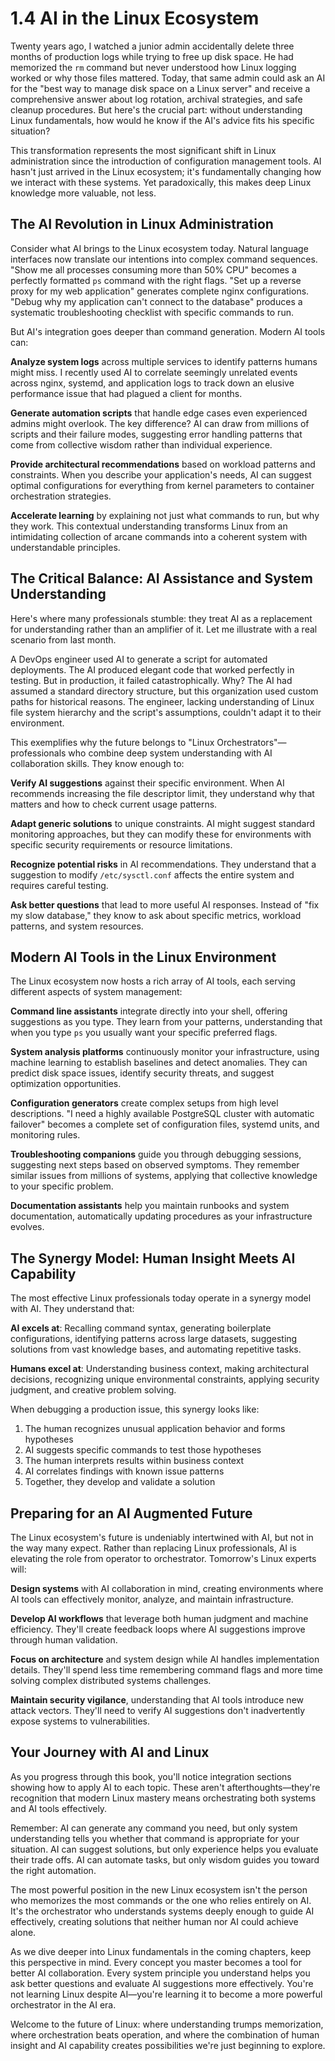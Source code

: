 # 1.4 AI in the Linux Ecosystem

Twenty years ago, I watched a junior admin accidentally delete three months of production logs while trying to free up disk space. He had memorized the `rm` command but never understood how Linux logging worked or why those files mattered. Today, that same admin could ask an AI for the "best way to manage disk space on a Linux server" and receive a comprehensive answer about log rotation, archival strategies, and safe cleanup procedures. But here's the crucial part: without understanding Linux fundamentals, how would he know if the AI's advice fits his specific situation?

This transformation represents the most significant shift in Linux administration since the introduction of configuration management tools. AI hasn't just arrived in the Linux ecosystem; it's fundamentally changing how we interact with these systems. Yet paradoxically, this makes deep Linux knowledge more valuable, not less.

## The AI Revolution in Linux Administration

Consider what AI brings to the Linux ecosystem today. Natural language interfaces now translate our intentions into complex command sequences. "Show me all processes consuming more than 50% CPU" becomes a perfectly formatted `ps` command with the right flags. "Set up a reverse proxy for my web application" generates complete nginx configurations. "Debug why my application can't connect to the database" produces a systematic troubleshooting checklist with specific commands to run.

But AI's integration goes deeper than command generation. Modern AI tools can:

**Analyze system logs** across multiple services to identify patterns humans might miss. I recently used AI to correlate seemingly unrelated events across nginx, systemd, and application logs to track down an elusive performance issue that had plagued a client for months.

**Generate automation scripts** that handle edge cases even experienced admins might overlook. The key difference? AI can draw from millions of scripts and their failure modes, suggesting error handling patterns that come from collective wisdom rather than individual experience.

**Provide architectural recommendations** based on workload patterns and constraints. When you describe your application's needs, AI can suggest optimal configurations for everything from kernel parameters to container orchestration strategies.

**Accelerate learning** by explaining not just what commands to run, but why they work. This contextual understanding transforms Linux from an intimidating collection of arcane commands into a coherent system with understandable principles.

## The Critical Balance: AI Assistance and System Understanding

Here's where many professionals stumble: they treat AI as a replacement for understanding rather than an amplifier of it. Let me illustrate with a real scenario from last month.

A DevOps engineer used AI to generate a script for automated deployments. The AI produced elegant code that worked perfectly in testing. But in production, it failed catastrophically. Why? The AI had assumed a standard directory structure, but this organization used custom paths for historical reasons. The engineer, lacking understanding of Linux file system hierarchy and the script's assumptions, couldn't adapt it to their environment.

This exemplifies why the future belongs to "Linux Orchestrators"—professionals who combine deep system understanding with AI collaboration skills. They know enough to:

**Verify AI suggestions** against their specific environment. When AI recommends increasing the file descriptor limit, they understand why that matters and how to check current usage patterns.

**Adapt generic solutions** to unique constraints. AI might suggest standard monitoring approaches, but they can modify these for environments with specific security requirements or resource limitations.

**Recognize potential risks** in AI recommendations. They understand that a suggestion to modify `/etc/sysctl.conf` affects the entire system and requires careful testing.

**Ask better questions** that lead to more useful AI responses. Instead of "fix my slow database," they know to ask about specific metrics, workload patterns, and system resources.

## Modern AI Tools in the Linux Environment

The Linux ecosystem now hosts a rich array of AI tools, each serving different aspects of system management:

**Command line assistants** integrate directly into your shell, offering suggestions as you type. They learn from your patterns, understanding that when you type `ps` you usually want your specific preferred flags.

**System analysis platforms** continuously monitor your infrastructure, using machine learning to establish baselines and detect anomalies. They can predict disk space issues, identify security threats, and suggest optimization opportunities.

**Configuration generators** create complex setups from high level descriptions. "I need a highly available PostgreSQL cluster with automatic failover" becomes a complete set of configuration files, systemd units, and monitoring rules.

**Troubleshooting companions** guide you through debugging sessions, suggesting next steps based on observed symptoms. They remember similar issues from millions of systems, applying that collective knowledge to your specific problem.

**Documentation assistants** help you maintain runbooks and system documentation, automatically updating procedures as your infrastructure evolves.

## The Synergy Model: Human Insight Meets AI Capability

The most effective Linux professionals today operate in a synergy model with AI. They understand that:

**AI excels at**: Recalling command syntax, generating boilerplate configurations, identifying patterns across large datasets, suggesting solutions from vast knowledge bases, and automating repetitive tasks.

**Humans excel at**: Understanding business context, making architectural decisions, recognizing unique environmental constraints, applying security judgment, and creative problem solving.

When debugging a production issue, this synergy looks like:
1. The human recognizes unusual application behavior and forms hypotheses
2. AI suggests specific commands to test those hypotheses
3. The human interprets results within business context
4. AI correlates findings with known issue patterns
5. Together, they develop and validate a solution

## Preparing for an AI Augmented Future

The Linux ecosystem's future is undeniably intertwined with AI, but not in the way many expect. Rather than replacing Linux professionals, AI is elevating the role from operator to orchestrator. Tomorrow's Linux experts will:

**Design systems** with AI collaboration in mind, creating environments where AI tools can effectively monitor, analyze, and maintain infrastructure.

**Develop AI workflows** that leverage both human judgment and machine efficiency. They'll create feedback loops where AI suggestions improve through human validation.

**Focus on architecture** and system design while AI handles implementation details. They'll spend less time remembering command flags and more time solving complex distributed systems challenges.

**Maintain security vigilance**, understanding that AI tools introduce new attack vectors. They'll need to verify AI suggestions don't inadvertently expose systems to vulnerabilities.

## Your Journey with AI and Linux

As you progress through this book, you'll notice integration sections showing how to apply AI to each topic. These aren't afterthoughts—they're recognition that modern Linux mastery means orchestrating both systems and AI tools effectively.

Remember: AI can generate any command you need, but only system understanding tells you whether that command is appropriate for your situation. AI can suggest solutions, but only experience helps you evaluate their trade offs. AI can automate tasks, but only wisdom guides you toward the right automation.

The most powerful position in the new Linux ecosystem isn't the person who memorizes the most commands or the one who relies entirely on AI. It's the orchestrator who understands systems deeply enough to guide AI effectively, creating solutions that neither human nor AI could achieve alone.

As we dive deeper into Linux fundamentals in the coming chapters, keep this perspective in mind. Every concept you master becomes a tool for better AI collaboration. Every system principle you understand helps you ask better questions and evaluate AI suggestions more effectively. You're not learning Linux despite AI—you're learning it to become a more powerful orchestrator in the AI era.

Welcome to the future of Linux: where understanding trumps memorization, where orchestration beats operation, and where the combination of human insight and AI capability creates possibilities we're just beginning to explore.